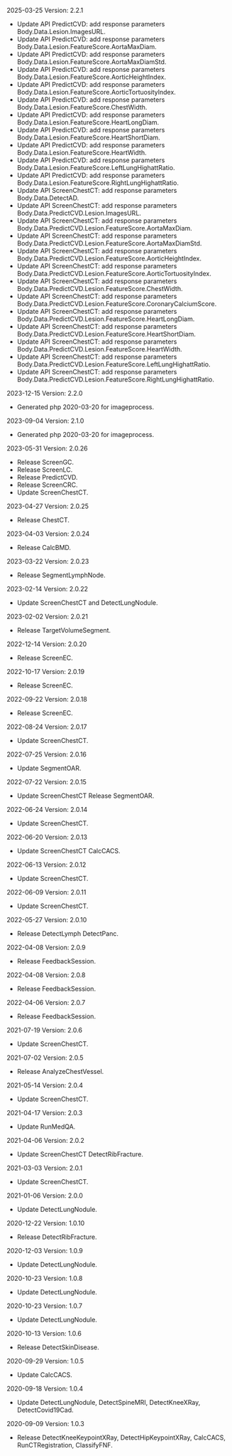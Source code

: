 2025-03-25 Version: 2.2.1
- Update API PredictCVD: add response parameters Body.Data.Lesion.ImagesURL.
- Update API PredictCVD: add response parameters Body.Data.Lesion.FeatureScore.AortaMaxDiam.
- Update API PredictCVD: add response parameters Body.Data.Lesion.FeatureScore.AortaMaxDiamStd.
- Update API PredictCVD: add response parameters Body.Data.Lesion.FeatureScore.AorticHeightIndex.
- Update API PredictCVD: add response parameters Body.Data.Lesion.FeatureScore.AorticTortuosityIndex.
- Update API PredictCVD: add response parameters Body.Data.Lesion.FeatureScore.ChestWidth.
- Update API PredictCVD: add response parameters Body.Data.Lesion.FeatureScore.HeartLongDiam.
- Update API PredictCVD: add response parameters Body.Data.Lesion.FeatureScore.HeartShortDiam.
- Update API PredictCVD: add response parameters Body.Data.Lesion.FeatureScore.HeartWidth.
- Update API PredictCVD: add response parameters Body.Data.Lesion.FeatureScore.LeftLungHighattRatio.
- Update API PredictCVD: add response parameters Body.Data.Lesion.FeatureScore.RightLungHighattRatio.
- Update API ScreenChestCT: add response parameters Body.Data.DetectAD.
- Update API ScreenChestCT: add response parameters Body.Data.PredictCVD.Lesion.ImagesURL.
- Update API ScreenChestCT: add response parameters Body.Data.PredictCVD.Lesion.FeatureScore.AortaMaxDiam.
- Update API ScreenChestCT: add response parameters Body.Data.PredictCVD.Lesion.FeatureScore.AortaMaxDiamStd.
- Update API ScreenChestCT: add response parameters Body.Data.PredictCVD.Lesion.FeatureScore.AorticHeightIndex.
- Update API ScreenChestCT: add response parameters Body.Data.PredictCVD.Lesion.FeatureScore.AorticTortuosityIndex.
- Update API ScreenChestCT: add response parameters Body.Data.PredictCVD.Lesion.FeatureScore.ChestWidth.
- Update API ScreenChestCT: add response parameters Body.Data.PredictCVD.Lesion.FeatureScore.CoronaryCalciumScore.
- Update API ScreenChestCT: add response parameters Body.Data.PredictCVD.Lesion.FeatureScore.HeartLongDiam.
- Update API ScreenChestCT: add response parameters Body.Data.PredictCVD.Lesion.FeatureScore.HeartShortDiam.
- Update API ScreenChestCT: add response parameters Body.Data.PredictCVD.Lesion.FeatureScore.HeartWidth.
- Update API ScreenChestCT: add response parameters Body.Data.PredictCVD.Lesion.FeatureScore.LeftLungHighattRatio.
- Update API ScreenChestCT: add response parameters Body.Data.PredictCVD.Lesion.FeatureScore.RightLungHighattRatio.


2023-12-15 Version: 2.2.0
- Generated php 2020-03-20 for imageprocess.

2023-09-04 Version: 2.1.0
- Generated php 2020-03-20 for imageprocess.

2023-05-31 Version: 2.0.26
- Release ScreenGC.
- Release ScreenLC.
- Release PredictCVD.
- Release ScreenCRC.
- Update  ScreenChestCT.

2023-04-27 Version: 2.0.25
- Release ChestCT.

2023-04-03 Version: 2.0.24
- Release CalcBMD.

2023-03-22 Version: 2.0.23
- Release SegmentLymphNode.

2023-02-14 Version: 2.0.22
- Update ScreenChestCT and DetectLungNodule.

2023-02-02 Version: 2.0.21
- Release TargetVolumeSegment.

2022-12-14 Version: 2.0.20
- Release ScreenEC.

2022-10-17 Version: 2.0.19
- Release ScreenEC.

2022-09-22 Version: 2.0.18
- Release ScreenEC.

2022-08-24 Version: 2.0.17
- Update  ScreenChestCT.

2022-07-25 Version: 2.0.16
- Update  SegmentOAR.

2022-07-22 Version: 2.0.15
- Update ScreenChestCT  Release SegmentOAR.

2022-06-24 Version: 2.0.14
- Update ScreenChestCT.

2022-06-20 Version: 2.0.13
- Update ScreenChestCT CalcCACS.

2022-06-13 Version: 2.0.12
- Update ScreenChestCT.

2022-06-09 Version: 2.0.11
- Update ScreenChestCT.

2022-05-27 Version: 2.0.10
- Release DetectLymph DetectPanc.

2022-04-08 Version: 2.0.9
- Release FeedbackSession.

2022-04-08 Version: 2.0.8
- Release FeedbackSession.

2022-04-06 Version: 2.0.7
- Release FeedbackSession.

2021-07-19 Version: 2.0.6
- Update ScreenChestCT.

2021-07-02 Version: 2.0.5
- Release AnalyzeChestVessel.

2021-05-14 Version: 2.0.4
- Update ScreenChestCT.

2021-04-17 Version: 2.0.3
- Update RunMedQA.

2021-04-06 Version: 2.0.2
- Update ScreenChestCT DetectRibFracture.

2021-03-03 Version: 2.0.1
- Update ScreenChestCT.

2021-01-06 Version: 2.0.0
- Update DetectLungNodule.

2020-12-22 Version: 1.0.10
- Release DetectRibFracture.

2020-12-03 Version: 1.0.9
- Update DetectLungNodule.

2020-10-23 Version: 1.0.8
- Update DetectLungNodule.

2020-10-23 Version: 1.0.7
- Update DetectLungNodule.

2020-10-13 Version: 1.0.6
- Release DetectSkinDisease.

2020-09-29 Version: 1.0.5
- Update CalcCACS.

2020-09-18 Version: 1.0.4
- Update DetectLungNodule, DetectSpineMRI, DetectKneeXRay, DetectCovid19Cad.

2020-09-09 Version: 1.0.3
- Release DetectKneeKeypointXRay, DetectHipKeypointXRay, CalcCACS, RunCTRegistration, ClassifyFNF.

